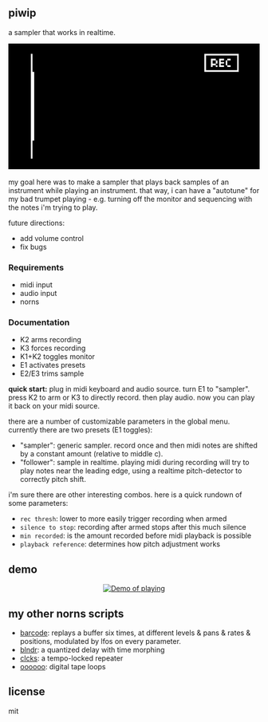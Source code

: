 ## piwip

a sampler that works in realtime.

![screenshot](piwip.gif)

my goal here was to make a sampler that plays back samples of an instrument while playing an instrument. that way, i can have a "autotune" for my bad trumpet playing - e.g. turning off the monitor and sequencing with the notes i'm trying to play. 

future directions:

- add volume control
- fix bugs

### Requirements

- midi input
- audio input
- norns

### Documentation

- K2 arms recording
- K3 forces recording
- K1+K2 toggles monitor
- E1 activates presets
- E2/E3 trims sample


**quick start:** plug in midi keyboard and audio source. turn E1 to "sampler". press K2 to arm or K3 to directly record. then play audio. now you can play it back on your midi source.

there are a number of customizable parameters in the global menu. currently there are two presets (E1 toggles):

- "sampler": generic sampler. record once and then midi notes are shifted by a constant amount (relative to middle c).
- "follower": sample in realtime. playing midi during recording will try to play notes near the leading edge, using a realtime pitch-detector to correctly pitch shift.

i'm sure there are other interesting combos. here is a quick rundown of some parameters:

- `rec thresh`: lower to more easily trigger recording when armed
- `silence to stop`: recording after armed stops after this much silence
- `min recorded`: is the amount recorded before midi playback is possible
- `playback reference`: determines how pitch adjustment works



## demo 

<p align="center"><a href="https://www.instagram.com/p/X/"><img src="https://user-images.githubusercontent.com/6550035/94328978-fed24c80-ff6b-11ea-8a8f-3b2c6f5c9e91.png" alt="Demo of playing" width=80%></a></p>

## my other norns scripts

- [barcode](https://github.com/schollz/barcode): replays a buffer six times, at different levels & pans & rates & positions, modulated by lfos on every parameter.
- [blndr](https://github.com/schollz/blndr): a quantized delay with time morphing
- [clcks](https://github.com/schollz/clcks): a tempo-locked repeater
- [oooooo](https://github.com/schollz/oooooo): digital tape loops

## license 

mit 


